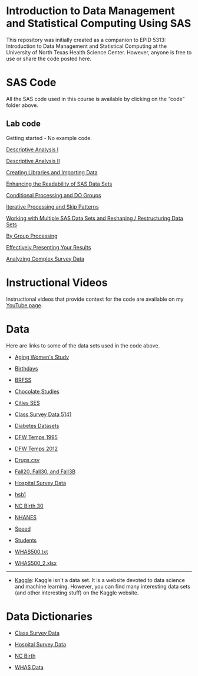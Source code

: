 # Introduction to Data Management and Statistical Computing Using SAS

This repository was initially created as a companion to EPID 5313: Introduction to Data Management and Statistical Computing at the University of North Texas Health Science Center. However, anyone is free to use or share the code posted here.

# SAS Code

All the SAS code used in this course is available by clicking on the “code” folder above.

## Lab code

Getting started - No example code.

[Descriptive Analysis I](/Code/Lab/Descriptive%20Analysis%20I%20Key.sas)

[Descriptive Analysis II](/Code/Lab/Descriptive%20Analysis%20II%20Key.sas)

[Creating Libraries and Importing Data](/Code/Lab/Creating%20Libraries%20and%20Importing%20Data%20Key.sas)

[Enhancing the Readability of SAS Data Sets](/Code/Lab/Enhancing%20the%20Readability%20Key.sas)

[Conditional Processing and DO Groups](/Code/Lab/Conditional%20Processing%20Key.sas)

[Iterative Processing and Skip Patterns](/Code/Lab/Iterative%20Processing%20and%20Arrays%20Key.sas)

[Working with Multiple SAS Data Sets and Reshaping / Restructuring Data Sets](/Code/Lab/Working%20with%20Multiple%20SAS%20Data%20Sets%20Key.sas)

[By Group Processing](/Code/Lab/)

[Effectively Presenting Your Results](/Code/Lab/Effectively%20Presenting%20Results%20Key.sas)

[Analyzing Complex Survey Data](/Code/Lab/Analyzing%20Complex%20Survey%20Data%20Key.sas)

# Instructional Videos

Instructional videos that provide context for the code are available on my [YouTube page]( https://www.youtube.com/channel/UCI-uSPJScwsQH6ZF_LBDMbQ). 

# Data

Here are links to some of the data sets used in the code above.

* [Aging Women's Study](https://www.dropbox.com/s/ojvpqgwpuxe9802/aging_womens_study.sas7bdat?dl=0)

* [Birthdays](https://www.dropbox.com/s/1xnuchmi9wxroyo/birthdays.sas7bdat?dl=0)

* [BRFSS](https://www.cdc.gov/brfss/annual_data/annual_data.htm)

* [Chocolate Studies](https://www.dropbox.com/s/1hjfu98ci37kolk/Chocolate%20Studies.zip?dl=0)

* [Cities SES](https://www.dropbox.com/s/6nt00hmdzfdigp3/City%20SES.xlsx?dl=0)

* [Class Survey Data 5141](https://www.dropbox.com/s/70q553h37cacjka/Class%20Survey%205141.csv?dl=0)

* [Diabetes Datasets](https://www.dropbox.com/s/xmcwcsxthfixlmb/Diabetes%20Datasets.zip?dl=0)

* [DFW Temps 1995](https://www.dropbox.com/s/djg6i1akl5awdli/dfwtemps1995.sas7bdat?dl=0)

* [DFW Temps 2012](https://www.dropbox.com/s/ok5athwxaecq3r8/dfwtemps2012.sas7bdat?dl=0)

* [Drugs.csv](https://www.dropbox.com/s/6tw2qvq4ybgtwc2/drugs.csv?dl=0)

* [Fall20, Fall30, and Fall3B](https://www.dropbox.com/sh/6pw6wbaa8xmaa6l/AAADF6jlDad6OPO2AUux7KhMa?dl=0)

* [Hospital Survey Data](https://www.dropbox.com/s/jfxisy5nrpi1qu9/Hospital%20Survey.xlsx?dl=0)

* [hsb1](https://www.dropbox.com/s/g49f2v9bus4edgv/hsb1.sas7bdat?dl=0)

* [NC Birth 30](https://www.dropbox.com/s/zanagy1iqtk3lvf/ncbirth30.sas7bdat?dl=0)

* [NHANES](https://wwwn.cdc.gov/nchs/nhanes/)

* [Speed](https://www.dropbox.com/s/lvic1thw8tci008/Speed.xls?dl=0)

* [Students](https://www.dropbox.com/s/fb3m1xdoxyb0evf/students.sas7bdat?dl=0)

* [WHAS500.txt](https://www.dropbox.com/s/c14gqhjbny0mlra/whas500.txt?dl=0)

* [WHAS500_2.xlsx](https://www.dropbox.com/s/8fv6ez45xvibrop/whas500_2.xlsx?dl=0)

---

* [Kaggle](https://www.kaggle.com/): Kaggle isn't a data set. It is a website devoted to data science and machine learning. However, you can find many interesting data sets (and other interesting stuff) on the Kaggle website.

# Data Dictionaries

* [Class Survey Data](https://www.dropbox.com/s/1ajuz8utxappvop/Class%20Survey%20Data%20Codebook.pdf?dl=0)

* [Hospital Survey Data](https://www.dropbox.com/s/d2cq63eliif2bc7/Codebook%20for%20Hospital%20Survey%20Data.pdf?dl=0)

* [NC Birth](https://www.dropbox.com/s/0x3zylubecnszwg/NCBIRTH%20Codebook.pdf?dl=0)

* [WHAS Data](https://www.dropbox.com/s/hx37w38ruytjwi9/WHAS%20500%20Description.pdf?dl=0)

